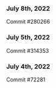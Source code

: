 ### July 8th, 2022

Commit #280266

### July 5th, 2022

Commit #314353


### July 4th, 2022

Commit #72281

